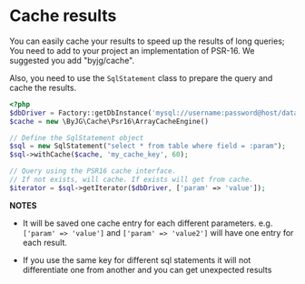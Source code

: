 # Cache results

You can easily cache your results to speed up the results of long queries;
You need to add to your project an implementation of PSR-16. We suggested you add "byjg/cache".

Also, you need to use the `SqlStatement` class to prepare the query and cache the results.

```php
<?php
$dbDriver = Factory::getDbInstance('mysql://username:password@host/database');
$cache = new \ByJG\Cache\Psr16\ArrayCacheEngine()

// Define the SqlStatement object
$sql = new SqlStatement("select * from table where field = :param");
$sql->withCache($cache, 'my_cache_key', 60);

// Query using the PSR16 cache interface.
// If not exists, will cache. If exists will get from cache.
$iterator = $sql->getIterator($dbDriver, ['param' => 'value']);
```

**NOTES**

- It will be saved one cache entry for each different parameters.
  e.g. `['param' => 'value']` and `['param' => 'value2']` will have one entry for each result.

- If you use the same key for different sql statements it will not differentiate one from another and
  you can get unexpected results